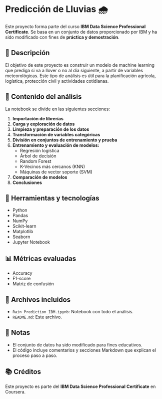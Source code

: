 # Predicción de Lluvias 🌧️

Este proyecto forma parte del curso **IBM Data Science Professional Certificate**. Se basa en un conjunto de datos proporcionado por IBM y ha sido modificado con fines de **práctica y demostración**.

## 📌 Descripción

El objetivo de este proyecto es construir un modelo de machine learning que prediga si va a llover o no al día siguiente, a partir de variables meteorológicas. Este tipo de análisis es útil para la planificación agrícola, logística, protección civil y actividades cotidianas.

## 🧠 Contenido del análisis

La notebook se divide en las siguientes secciones:

1. **Importación de librerías**  
2. **Carga y exploración de datos**  
3. **Limpieza y preparación de los datos**  
4. **Transformación de variables categóricas**  
5. **División en conjuntos de entrenamiento y prueba**  
6. **Entrenamiento y evaluación de modelos:**  
   - Regresión logística  
   - Árbol de decisión  
   - Random Forest  
   - K-Vecinos más cercanos (KNN)  
   - Máquinas de vector soporte (SVM)  
7. **Comparación de modelos**  
8. **Conclusiones**

## 🧪 Herramientas y tecnologías

- Python
- Pandas
- NumPy
- Scikit-learn
- Matplotlib
- Seaborn
- Jupyter Notebook

## 📊 Métricas evaluadas

- Accuracy  
- F1-score  
- Matriz de confusión  

## 📁 Archivos incluidos

- `Rain_Prediction_IBM.ipynb`: Notebook con todo el análisis.
- `README.md`: Este archivo.

## 📌 Notas

- El conjunto de datos ha sido modificado para fines educativos.  
- El código incluye comentarios y secciones Markdown que explican el proceso paso a paso.

## 📚 Créditos

Este proyecto es parte del **IBM Data Science Professional Certificate** en Coursera.

